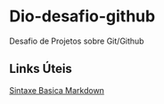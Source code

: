 # Dio-desafio-github
Desafio de Projetos sobre Git/Github

## Links Úteis
[Sintaxe Basica Markdown](https://www.markdownguide.org/basic-syntax/)
